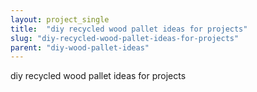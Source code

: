 ```yaml
---
layout: project_single
title:  "diy recycled wood pallet ideas for projects"
slug: "diy-recycled-wood-pallet-ideas-for-projects"
parent: "diy-wood-pallet-ideas"
---
```

diy recycled wood pallet ideas for projects